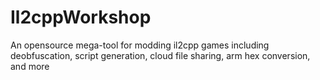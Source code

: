 # Il2cppWorkshop
An opensource mega-tool for modding il2cpp games including deobfuscation, script generation, cloud file sharing, arm hex conversion, and more
